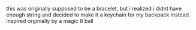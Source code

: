 this was originally supposed to be a bracelet, but i realized i didnt have enough string and decided to make it a keychain for my backpack instead. inspired orginially by a magic 8 ball
